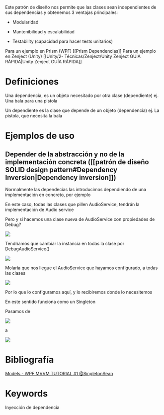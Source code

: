 Este patrón de diseño nos permite que las clases sean independientes de sus dependencias y obtenemos 3 ventajas principales:

- Modularidad
    
- Mantenibilidad y escalabilidad
    
- Testability (capacidad para hacer tests unitarios)


Para un ejemplo en Prism (WPF) [[Prism Dependencias]]
Para un ejemplo en Zenject (Unity) [[Unity/2- Técnicas/Zenject/Unity Zenject GUÍA RÁPIDA|Unity Zenject GUÍA RÁPIDA]]

# Definiciones

Una dependencia, es un objeto necesitado por otra clase (dependiente) ej. Una bala para una pistola

Un dependiente es la clase que depende de un objeto (dependencia) ej. La pistola, que necesita la bala

# Ejemplos de uso

## Depender de la abstracción y no de la implementación concreta ([[patrón de diseño SOLID design pattern#Dependency Inversion|Dependency inversion]])

Normalmente las dependecias las introducimos dependiendo de una implementación en concreto, por ejemplo

En este caso, todas las clases que pillen AudioService, tendrán la implementación de Audio service

Pero y si hacemos una clase nueva de AudioService con propiedades de Debug?

![](https://lh7-rt.googleusercontent.com/u/0/docs/AHkbwyKvYVYiGAovySgahU6ltvY2vcU23kvYrwaxuItJixiyl7Nm8tkNAJkRdDhWR0kGZFZ4rA7lGIXBy7tIFxf9VuyGPj-wx3mu7OVWQc8jntmGeFPkX21nIzBtPUDxnDhmzIA_5MxhaqRt56XShaIAiEehUkGe7cxWV8GS-jOgq5xXK8yThwMk7pW9ppJkToO5I3SrQ8kCpI8CHNFIjJxpFuPrYJz8jDqy7pLieVzu_dgA8HciujPtg2X78OtzklndtqsM5bBCP3XPGT10Gc6inbYckI2rOFnPQGGKAdqVFN0GUecVmzRnbcppOQ0RNF7mbmr8mtuYcpozPOzBDeQ4qIZRq3EGj-VIcpqBoumMvetXWohZ3KmWBhQvz0QpMvoaEXHpHB6MC_FcED0WyKNK1FYWFwKr83q5EKp2VDAlRKSkArjlTEgAC713J2pmuGj7-hUMxR7z3tqepeSz9cKkWfhQsGlJ_fLqcF5JcGB6-J1O_AC-S-sOCz9qMqhGemBm-o-5DnRMii2MRErdn0884aE109ZqjI5z5hcn5FreZIvEfaWhUwtOSLVHjQMevZqYg4bBFd3C_b8-5rm8Xv28pFHH0t56-eQhYQJQ3ybQAcbIsBiH02XUcNp3RcroIzKQstuvu7MoT3EMPyAeF6eG3NyeWHd4W5vCi1gl-v8YBeD6GfrP0ElT84TcquXRuL44aBF54g4xYeMV1RNeIHHWz4k1Pxh7mLygdSOQ2bwxfteLnRl_lmukSRQVf-MAFH5LSf_4uvWHTeyeuryr6P18kB27ofcLOJkh6GL1c93FEAL2-vC3to42X1ACImzptYPLjO8gO96BpamQPHiiStoa_FsqubMT767cYW7c_kl0u7TVcGGEbNlpTW-AmPu87gwb-koqIdavOPmQwQWU1AuSNcNa5F5FcPaLBQ)

Tendríamos que cambiar la instancia en todas la clase por DebugAudioService()

![](https://lh7-rt.googleusercontent.com/u/0/docs/AHkbwyIcR3Ooesoll8zHNHuCD82FnMvLJQ7bLloYX4zITTCHY9lwM6xF74X0rW_2rQrr_QXzkfrQigMfAWWZYCtFqLiDqTaBS-8oX3pIyvgb-Ld6SQoO0M5G1_HKF5ljv4oRLSaknkEJLgJrNMEWCrBmMFatFekEChmH92VEifg0YEYTE6GEJAC9ltdG5YDzmsYH-RokfET8k01vK1Knm_KE2OarvRV1l0NV8O1WNxU-aUhjBSLb8voXGa-LUNIE63bb8jBxEpMCeJtHWbAm9jHHS59vIdBxTgqwSkqd1Ku9GPnsofpdtQNSWOVbueR2TLrlM3uI4SzshpYbA1FxNlrE_dm5QE9YnEDF7xdwD2Eor-4J-ELr6dBpVCCnMDnoaZrvccB_JL546mDPHt-p8YkkYzCK24-GPNkrX14JlLlmKZKe8wrHH_ReZJqhiWCuXxw6MRdD1BYdVb5UnduSOTX8_kbkepBnQwC5ge5EUt4KLZxoTWlXhZB4_jvk03zpS7wK_so98TvPs5ddRBQRLb4bPiEENbGttYt1XeFaCNmOSJ9Wu6lDfWgg7TdqV7XlhJTB9sGClGNoTQXmzTLjyd2_qnNgE5HD8A_D6DrQunuE3_RzTfh94DYmMp8iqdpZHtRQXwzSoE9XzRIXbaIp1LfXW6vYORJJZ0rVSnMaN9p_TaIKz6qWgK3lKbVL1KqOt6RlkSSV9d_EDJcW8o8bZR1qyZQK-_0cYl1-np1U1Yq_10ALgeDMPxKQpfM1vCcIhed0xfJJggkdn9bwJvNRYbaUA1RCVX0RChEdRKQ9Qf_eZQfnOaneYWq73dcDjBs_z_s40Gz3vJCWRnZ-VK-blVdzUsGGwJkOcZf8A75Jf0cDnWCbvofXl7k_px1kTxAUloPCgseRGEIbNsYycBosbeaZL2wkIaAB0ZKBFA)

Molaría que nos llegue el AudioService que hayamos configurado, a todas las clases

![](https://lh7-rt.googleusercontent.com/u/0/docs/AHkbwyLWD0rfawcqBdw8uOlYrc_1YAWIDLJQip4besjMiy6kZWgVf16MxTEOmPSfInB4D0H7XAW5MaYldMXLeoUUWukMds5FrkBPsyCGTGgJ7XLzFvA8yD0vXNlQmypZoE-BZUnRf7A89RPBeOM3jsgABCPDqlEUI_YME3cqojWSC5tL4u0G9qpYbX33Nw-vDeUD49duVdtKGGCaGAmKgrzyh9cfMiULpl4HtW2QVUrQOkoeZSu7atKyjagu-D3v-GF7_xrqTjwsaXPh7h8sL_Kav7Lx_TX671AD-Ml5K9249UUN1aK6HGyMwVsmY-rQFi79KOlrB-QlXwTe5T11YZXrt5yxQZJQEE4FIc3ix2LEgTOGDpTeD5JrLcqu2JzMCamIOV762-7ddOoORkudBYdOaZ6dZ4WXjKx9mpgtTHNNk6VA8VG_yARPQlsEs5ZCzAa4g0DH3ephahOAIV195B91PuGWhdHIIj57aSWuUGuIUcQaiGAPk_Lp23m69cbfZdQj6pg4ZFy-K9KDqDoz2LAHSl2xFCrgE2Dxq2gUexQfa6RJ7c552stfuS5IRchYidkvo4ATBBl-RZgKJGd7wHyMW6htGUBSNzVHtghu_PkFpvdHNFndzFu0UaTPeC133-gszkflS2yRCroOlcbQM0egHdW2HYX8MvF2tHGgkvcPr0SCqfZH8jrzghy978Y35VdPPF6uM73Y_fvcrG_oiVpAnVCtPVOiRLw9gIjdnLu0307ropv5AaxeWtTtEmpTSLoCXWaJYrQ2X7GMwZQrNPP1B2R9sfdKEjgImmScn9RvaJcg8SaCAQ5YrtlVFXDYEYHJ1QGO3MVJUUicSG5ZrSTdz_IRzPtJOsz6YACqXBKfq0lvQx45GKVbtcEUJNH8ppXMslapRyCBA_wWSb5uWPbsiUUXwQpfTFEG5g)

Por lo que lo configuramos aquí, y lo recibiremos donde lo necesitemos

En este sentido funciona como un Singleton

Pasamos de

![](https://lh7-rt.googleusercontent.com/u/0/docs/AHkbwyL3e9_-qbxeRzRPFdqleLe4JvnMJk6i98PFmPhj4321cgpJ1nrw7bFijX9N1muc0xEJQlJ4LL0FMvSEDKJShWWZaXG66QUThQVAcIkmuj3NR4I_ADLPXtBsMsl6Td4XYSDjSb36WtTi3lgBKZK8Xli7hDXNRv6wyNZw-RcaGAR25vJpzNomKL38k_yjVVF1bX6QM77fn1sxcHNQQ3EgpLI_eEv_UCWdDDzggZ7HzYfXDFe9cqyH8icXkuUgzjQbC3WyomCtCDyKpxHyxwW_U4Lo-HnVMbyROV8S_ly2VMMwpMk4HEELLzRErGuMeW4vn9igRNqhPhyR8StsYjJTmpgkZirRaupVESfBzssctupeTxBye6dmjjFlnzdqQSdaZN1bv8Za8BGQ6OSvv-S7iETk6-juFCT4ae7mZ1SKaBsysPP-ladSC0qkruIe0rLul7p7FZZwbxhyWhJG5osedzDqtqzn7qqsU944IAjnR1IQIlMFHgDqrtlHci8Z9kFfYskrduviCEP_BE5AVzChkLgueL0poalIzQkQi3gK_XnafNSpgwf82Z9cRtIPIaSBnt5zy5I5nuInRy6q8NcdbHU8XuufnpMBZUUOF1-qHpHPBtubii2s-MPp29w49_SJh8ntByHETf8a6OOBhNYu5W34BYfrwNJnP1EGy0DitfCKShReRcjiWgHJV3Nnr0yDjohafbPCBgm5--qiOrD1iyjsPxWJgvKONj8O_-deuLYNB2_CMwYOQR-Oem9GQLFyfFLpxhBHoglqiuGKqF5kB0c1u26TY8h2bflSaEgWWshUf7uMlTckI9OzjKSuzNMKjQ3tPjA1qqsRHkpIfARt165Jd-gU_F1w9Fq6HmAmyb9Fby-Fe6ykFno15-YWBCjSnNEvqwshzZ95WJP-mLcV18JADD5zpx5hUA)

a

![](https://lh7-rt.googleusercontent.com/u/0/docs/AHkbwyJ7RFPzEPbfPpfg_wbFv6H-E084iWsLIuHOF8_EMphl1DHbtMQ5A61wVU2j2Jjqu6SsPoGz9vO2iQsU_OKxpWA5Zdb4xQKXyyUN_bw10cOe0WTmvBoHcB1e24dEcpbYoBpyf1JmCuajXf5ei9a-IZFyhohOXwDolaKSF3yf0FUnsOi3KKFnLhZ-xML84K8UWK1qLuK8tp3yaUHw1rI_GQq2ZIfRrOvx5ScLmTDdWElJOgRYiftFCf2v4Ii_bhLO_Z4tSpQfnyQHa5mm1-PkDrftMAdSLcOuCPWCX5w4w84rb2aLwtazfsww5a9_ykMQSEfvaHHHyrURr1WeXlSTdkoF-8oBuz-HXwapBinzI56OSwQ8Khvf3s0N-xfZekoKYmPMIHJE19gpZ1Ch-oQ4i2n8b1FW5xaqukPafphYAoRKKw9enh6934xNEne2fRPoaGQEUHDnvL6ldLMUg5eYMj7NpyLoiLxaPvMAD5NERXgWVHNP1H_fs9rzQ-Mk2613TA1wuUHR7z1ktiKEcf3UHAu-Cm1hqYMZFSHg-FBjG2J3BjUjHCgfGAO7mlRdPazV0ZqliAgx8hLPK6wvpWJQqq7YV928cZguwPEfRlw-mkHT7K0--5m9mcjd7AZ68AsiDhx7hciLgJIX6tkqXA7DAogRjZhxPMD53Dpq0peATvwD3A28KJqD2oT744AvXKY0iRRtL_cxKTGf_zNuwp0KopyP6CKMK_T7oLtAdBWbhide36DJeQiwh90rtSShIZWlXdR1C16MCU7BdZdAj7IXd5SveEMS79wR5oKdoR2ZNssAb8XDRX3NlRAzSOdTnjWUNQBuOVComOtpbO8nrkFtzsgjKnQue_oach7mfenkaJGtrufmmQXXiAyV9-cBND4znUgsLnvErmWisBqgG3I3DanajP-NegqGhQ)

# Bibliografía

[Models - WPF MVVM TUTORIAL #1 @SingletonSean](https://youtu.be/fZxZswmC_BY?list=PLA8ZIAm2I03hS41Fy4vFpRw8AdYNBXmNm)

# Keywords

Inyección de dependencia